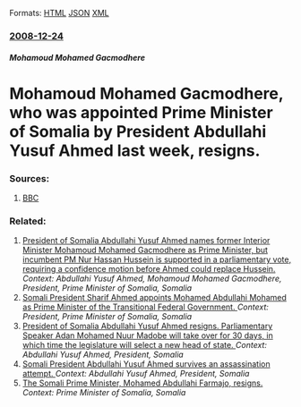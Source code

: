 
Formats: [HTML](/news/2008/12/24/mohamoud-mohamed-gacmodhere-who-was-appointed-prime-minister-of-somalia-by-president-abdullahi-yusuf-ahmed-last-week-resigns.html)  [JSON](/news/2008/12/24/mohamoud-mohamed-gacmodhere-who-was-appointed-prime-minister-of-somalia-by-president-abdullahi-yusuf-ahmed-last-week-resigns.json)  [XML](/news/2008/12/24/mohamoud-mohamed-gacmodhere-who-was-appointed-prime-minister-of-somalia-by-president-abdullahi-yusuf-ahmed-last-week-resigns.xml)  

### [2008-12-24](/news/2008/12/24/index.md)

##### Mohamoud Mohamed Gacmodhere
#  Mohamoud Mohamed Gacmodhere, who was appointed Prime Minister of Somalia by President Abdullahi Yusuf Ahmed last week, resigns. 




### Sources:

1. [BBC](http://news.bbc.co.uk/2/hi/africa/7798801.stm)

### Related:

1. [ President of Somalia Abdullahi Yusuf Ahmed names former Interior Minister Mohamoud Mohamed Gacmodhere as Prime Minister, but incumbent PM Nur Hassan Hussein is supported in a parliamentary vote, requiring a confidence motion before Ahmed could replace Hussein. ](/news/2008/12/16/president-of-somalia-abdullahi-yusuf-ahmed-names-former-interior-minister-mohamoud-mohamed-gacmodhere-as-prime-minister-but-incumbent-pm-n.md) _Context: Abdullahi Yusuf Ahmed, Mohamoud Mohamed Gacmodhere, President, Prime Minister of Somalia, Somalia_
2. [Somali President Sharif Ahmed appoints Mohamed Abdullahi Mohamed as Prime Minister of the Transitional Federal Government. ](/news/2010/10/14/somali-president-sharif-ahmed-appoints-mohamed-abdullahi-mohamed-as-prime-minister-of-the-transitional-federal-government.md) _Context: President, Prime Minister of Somalia, Somalia_
3. [ President of Somalia Abdullahi Yusuf Ahmed resigns. Parliamentary Speaker Adan Mohamed Nuur Madobe will take over for 30 days, in which time the legislature will select a new head of state. ](/news/2008/12/29/president-of-somalia-abdullahi-yusuf-ahmed-resigns-parliamentary-speaker-adan-mohamed-nuur-madobe-will-take-over-for-30-days-in-which-tim.md) _Context: Abdullahi Yusuf Ahmed, President, Somalia_
4. [ Somali President Abdullahi Yusuf Ahmed survives an assassination attempt. ](/news/2008/06/18/somali-president-abdullahi-yusuf-ahmed-survives-an-assassination-attempt.md) _Context: Abdullahi Yusuf Ahmed, President, Somalia_
5. [The Somali Prime Minister, Mohamed Abdullahi Farmajo, resigns. ](/news/2011/06/19/the-somali-prime-minister-mohamed-abdullahi-farmajo-resigns.md) _Context: Prime Minister of Somalia, Somalia_
